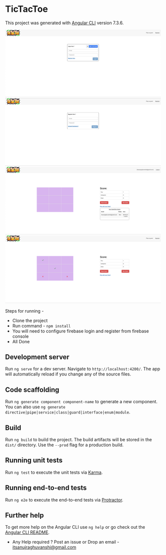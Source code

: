 # TicTacToe

This project was generated with [Angular CLI](https://github.com/angular/angular-cli) version 7.3.6.


![Login](https://github.com/Anuj-Raghuvanshi/TicTacToe/blob/master/images/Screenshot%202019-06-21%20at%201.53.39%20AM.png)
![Register](https://github.com/Anuj-Raghuvanshi/TicTacToe/blob/master/images/Screenshot%202019-06-21%20at%201.53.47%20AM.png)
![Firebase logged in user](https://github.com/Anuj-Raghuvanshi/TicTacToe/blob/master/images/Screenshot%202019-06-21%20at%201.53.32%20AM.png)
![Gameplay](https://github.com/Anuj-Raghuvanshi/TicTacToe/blob/master/images/Screenshot%202019-06-21%20at%201.54.29%20AM.png)

Steps for running - 
- Clone the project
- Run command - `npm install`
- You will need to configure firebase login and register from firebase console
- All Done

## Development server

Run `ng serve` for a dev server. Navigate to `http://localhost:4200/`. The app will automatically reload if you change any of the source files.

## Code scaffolding

Run `ng generate component component-name` to generate a new component. You can also use `ng generate directive|pipe|service|class|guard|interface|enum|module`.

## Build

Run `ng build` to build the project. The build artifacts will be stored in the `dist/` directory. Use the `--prod` flag for a production build.

## Running unit tests

Run `ng test` to execute the unit tests via [Karma](https://karma-runner.github.io).

## Running end-to-end tests

Run `ng e2e` to execute the end-to-end tests via [Protractor](http://www.protractortest.org/).

## Further help

To get more help on the Angular CLI use `ng help` or go check out the [Angular CLI README](https://github.com/angular/angular-cli/blob/master/README.md).

- Any Help required ? Post an issue or Drop an email - itsanujraghuvanshi@gmail.com